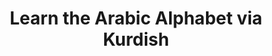 ---
layout: post
title: Learn the Arabic Alphabet via Kurdish
categories: [language]
comments: true
published: false
---